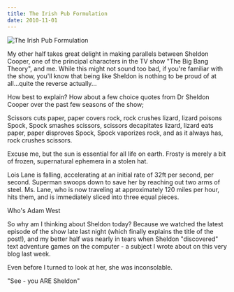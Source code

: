 ```yaml
---
title: The Irish Pub Formulation
date: 2010-11-01
---
```


![The Irish Pub Formulation](https://source.unsplash.com/7QCBakMyDCE/1600x900)

My other half takes great delight in making parallels between Sheldon Cooper, one of the principal characters in the TV show "The Big Bang Theory", and me. While this might not sound too bad, if you're familiar with the show, you'll know that being like Sheldon is nothing to be proud of at all...quite the reverse actually...

How best to explain? How about a few choice quotes from Dr Sheldon Cooper over the past few seasons of the show;

Scissors cuts paper, paper covers rock, rock crushes lizard, lizard poisons Spock, Spock smashes scissors, scissors decapitates lizard, lizard eats paper, paper disproves Spock, Spock vaporizes rock, and as it always has, rock crushes scissors.

Excuse me, but the sun is essential for all life on earth. Frosty is merely a bit of frozen, supernatural ephemera in a stolen hat.

Lois Lane is falling, accelerating at an initial rate of 32ft per second, per second. Superman swoops down to save her by reaching out two arms of steel. Ms. Lane, who is now traveling at approximately 120 miles per hour, hits them, and is immediately sliced into three equal pieces.

Who's Adam West 

So why am I thinking about Sheldon today? Because we watched the latest episode of the show late last night (which finally explains the title of the post!), and my better half was nearly in tears when Sheldon "discovered" text adventure games on the computer - a subject I wrote about on this very blog last week.

Even before I turned to look at her, she was inconsolable.

"See - you ARE Sheldon"